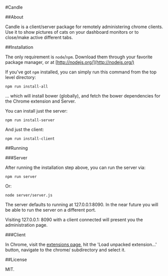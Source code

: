 #Candle

##About

Candle is a client/server package for remotely administering chrome clients. Use it to show
pictures of cats on your dashboard monitors or to close/make active different tabs.

##Installation

The only requirement is `node`/`npm`. Download them through your favorite package manager, or at [http://nodejs.org/](http://nodejs.org/)

If you've got `npm` installed, you can simply run this command from the top level directory:

	npm run install-all

… which will install bower (globally), and fetch the bower dependencies for the Chrome extension and Server.

You can install just the server:

	npm run install-server

And just the client:

	npm run install-client

##Running

###Server

After running the installation step above, you can run the server via:

	npm run server

Or:
	
	node server/server.js

The server defaults to running at 127.0.0.1:8090. In the near future you will be able to run the server
on a different port.

Visiting 127.0.0.1: 8090 with a client connected will present you the administration page.

###Client

In Chrome, visit the [extensions page](chrome://extensions/), hit the 'Load unpacked extension…' button, navigate to the chrome/ subdirectory and select it.

##License

MIT. 
